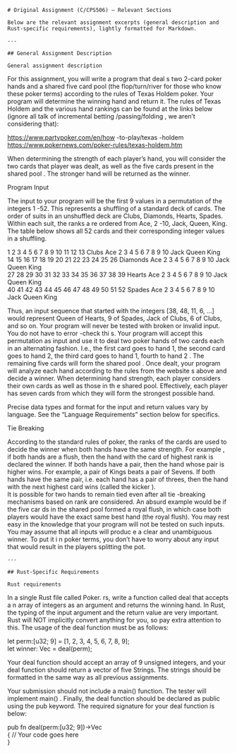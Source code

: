     # Original Assignment (C/CPS506) — Relevant Sections

    Below are the relevant assignment excerpts (general description and Rust-specific requirements), lightly formatted for Markdown.

    ---

    ## General Assignment Description

    General assignment description  

For this assignment, you will write a program that deal s two 2-card  poker hands  and a shared 
five card  pool (the flop/turn/river for those who know these poker terms)  according to the 
rules of Texas Holdem poker.  Your program will determine the winning hand and  return it. 
The rules of Texas Holdem and the various hand rankings  can be found at the links below 
(ignore all talk of incremental betting /passing/folding , we aren’t considering that):  

https://www.partypoker.com/en/how -to-play/texas -holdem  
https://www.pokernews.com/poker-rules/texas-holdem.htm

When determining the strength of each player’s hand, you will consider the two cards that 
player was dealt, as well as the five cards present in the shared pool . The stronger hand will 
be returned as the  winner.  

Program Input  

The input to your program will be  the first 9 values  in a permutation of the integers 1 -52. 
This represents a shuffling of a standard deck of cards. The order of suits in an unshuffled 
deck are Clubs, Diamonds, Hearts, Spades. Within each suit, the ranks a re ordered from 
Ace, 2 -10, Jack, Queen, King. The table below shows all 52 cards and their corresponding 
integer values in a shuffling.  



 1 2 3 4 5 6 7 8 9 10 11 12 13 
Clubs  Ace 2 3 4 5 6 7 8 9 10 Jack Queen  King  
 14 15 16 17 18 19 20 21 22 23 24 25 26 
Diamonds  Ace 2 3 4 5 6 7 8 9 10 Jack Queen  King  
 27 28 29 30 31 32 33 34 35 36 37 38 39 
Hearts  Ace 2 3 4 5 6 7 8 9 10 Jack Queen  King  
 40 41 42 43 44 45 46 47 48 49 50 51 52 
Spades  Ace 2 3 4 5 6 7 8 9 10 Jack Queen  King  

Thus, an input sequence  that started with the integers [38, 48, 11, 6, …] would represent 
Queen of Hearts, 9 of Spades, Jack of Clubs, 6 of Clubs, and so on.  Your program will never 
be tested with broken or invalid input. You do not have to error -check thi s. 
Your program will accept this permutation as input and use it to deal two poker hands of two 
cards each in an alternating fashion. I.e., the first card goes to hand 1, the second card goes 
to hand 2, the third card goes to hand 1, fourth to hand 2 . The remaining five cards will form 
the shared pool . Once dealt, your program will analyze each hand according to the rules from 
the website s above and decide a winner.  When determining hand strength, each player 
considers their own cards as well as those in th e shared pool. Effectively, each player has 
seven  cards from which they will form the strongest possible hand.  

Precise data types and format for the input and return values vary by language. See the 
“Language Requirements” section below for specifics.  

Tie Breaking  

According to the standard rules of poker, the ranks of the cards are  used to decide the 
winner when both hands have the same strength. For example , if both hands are a flush, 
then the hand with the card of highest rank is declared the winner. If both hands have a 
pair, then the hand whose pair is higher wins. For example, a pair of Kings beats a pair of 
Sevens. If both hands have the same pair, i.e.  each hand has a pair of threes, then the hand 
with the next highest card wins  (called the kicker ).  
It is possible for two hands to remain tied even after all tie -breaking mechanisms based on 
rank are considered. An absurd example would be if the five car ds in the shared pool 
formed a royal flush, in which case both players would have the exact same best hand (the 
royal flush). You may rest easy in the knowledge that your program will not be tested on 
such inputs.  You may assume that all inputs will produc e a clear and unambiguous winner. 
To put it i n poker terms, you don’t have to worry about any input that would result in the 
players splitting the pot.

    ---

    ## Rust-Specific Requirements

    Rust requirements  

In a single Rust  file called Poker. rs, write a  function called deal  that accepts a n array  of 
integers as an argument and returns the winning hand.  In Rust, the typing of the input 
argument and the return value are very important. Rust will NOT  implicitly convert anything 
for you, so pay extra attention to this.  The usage of the deal function  must be as follows:  

let perm:[u32; 9] = [1, 2, 3, 4, 5, 6, 7, 8, 9];  
let winner: Vec<String>  = deal(perm);  

Your deal function should accept an array of 9 unsigned integers, and your deal function 
should return a vector  of five Strings. The strings should be formatted in the same way as all 
previous assignments.  

Your submission should not include a main()  function. The tester will implement main() . 
Finally, the deal function should be declared as public using the pub keyword. The required 
signature for your deal function is below:  

pub fn deal(perm:[u32; 9])->Vec<String>   
{ 
 // Your code goes here  
}
